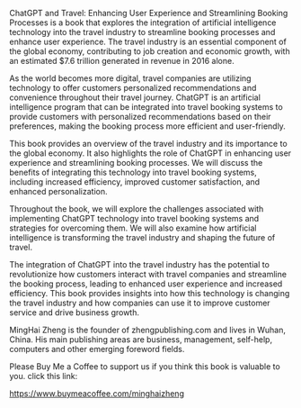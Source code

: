 
ChatGPT and Travel: Enhancing User Experience and Streamlining Booking Processes is a book that explores the integration of artificial intelligence technology into the travel industry to streamline booking processes and enhance user experience. The travel industry is an essential component of the global economy, contributing to job creation and economic growth, with an estimated $7.6 trillion generated in revenue in 2016 alone.

As the world becomes more digital, travel companies are utilizing technology to offer customers personalized recommendations and convenience throughout their travel journey. ChatGPT is an artificial intelligence program that can be integrated into travel booking systems to provide customers with personalized recommendations based on their preferences, making the booking process more efficient and user-friendly.

This book provides an overview of the travel industry and its importance to the global economy. It also highlights the role of ChatGPT in enhancing user experience and streamlining booking processes. We will discuss the benefits of integrating this technology into travel booking systems, including increased efficiency, improved customer satisfaction, and enhanced personalization.

Throughout the book, we will explore the challenges associated with implementing ChatGPT technology into travel booking systems and strategies for overcoming them. We will also examine how artificial intelligence is transforming the travel industry and shaping the future of travel.

The integration of ChatGPT into the travel industry has the potential to revolutionize how customers interact with travel companies and streamline the booking process, leading to enhanced user experience and increased efficiency. This book provides insights into how this technology is changing the travel industry and how companies can use it to improve customer service and drive business growth.

MingHai Zheng is the founder of zhengpublishing.com and lives in Wuhan, China. His main publishing areas are business, management, self-help, computers and other emerging foreword fields.

Please Buy Me a Coffee to support us if you think this book is valuable to you. click this link:

https://www.buymeacoffee.com/minghaizheng
